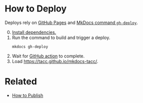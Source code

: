 # How to Deploy

Deploys rely on [GitHub Pages](https://pages.github.com/) and [MkDocs command `gh-deploy`](https://www.mkdocs.org/user-guide/deploying-your-docs/).

0. [Install dependencies.](https://tacc.github.io/mkdocs-tacc/test/#test-locally)
1. Run the command to build and trigger a deploy.
    ```shell
    mkdocs gh-deploy
    ```
2. Wait for [GitHub action](https://github.com/TACC/mkdocs-tacc/actions) to complete.
3. Load https://tacc.github.io/mkdocs-tacc/.

# Related

- [How to Publish](./PUBLISHING.md)
